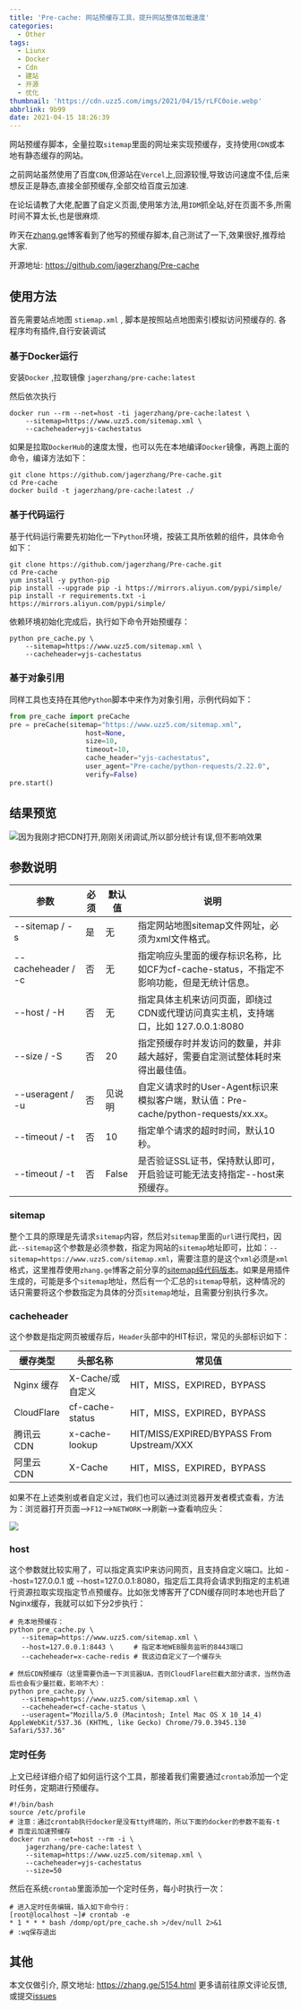 ```yaml
---
title: 'Pre-cache: 网站预缓存工具，提升网站整体加载速度'
categories:
  - Other
tags:
  - Liunx
  - Docker
  - Cdn
  - 建站
  - 开源
  - 优化
thumbnail: 'https://cdn.uzz5.com/imgs/2021/04/15/rLFC0oie.webp'
abbrlink: 9b99
date: 2021-04-15 18:26:39
---
```



网站预缓存脚本，全量拉取`sitemap`里面的网址来实现预缓存，支持使用`CDN`或本地有静态缓存的网站。
<!--more-->
之前网站虽然使用了百度`CDN`,但源站在`Vercel`上,回源较慢,导致访问速度不佳,后来想反正是静态,直接全部预缓存,全部交给百度云加速.

在论坛请教了大佬,配置了自定义页面,使用笨方法,用`IDM`抓全站,好在页面不多,所需时间不算太长,也是很麻烦.

昨天在[zhang.ge](https://zhang.ge/)博客看到了他写的预缓存脚本,自己测试了一下,效果很好,推荐给大家.

开源地址: https://github.com/jagerzhang/Pre-cache

## 使用方法

首先需要站点地图 `stiemap.xml` , 脚本是按照站点地图索引模拟访问预缓存的. 各程序均有插件,自行安装调试

### 基于Docker运行

安装`Docker` ,拉取镜像 `jagerzhang/pre-cache:latest`

然后依次执行

```shell
docker run --rm --net=host -ti jagerzhang/pre-cache:latest \
    --sitemap=https://www.uzz5.com/sitemap.xml \
    --cacheheader=yjs-cachestatus
```

如果是拉取`DockerHub`的速度太慢，也可以先在本地编译`Docker`镜像，再跑上面的命令，编译方法如下：

```shell
git clone https://github.com/jagerzhang/Pre-cache.git
cd Pre-cache
docker build -t jagerzhang/pre-cache:latest ./
```

### 基于代码运行

基于代码运行需要先初始化一下`Python`环境，按装工具所依赖的组件，具体命令如下：

```shell
git clone https://github.com/jagerzhang/Pre-cache.git
cd Pre-cache
yum install -y python-pip
pip install --upgrade pip -i https://mirrors.aliyun.com/pypi/simple/
pip install -r requirements.txt -i https://mirrors.aliyun.com/pypi/simple/
```

依赖环境初始化完成后，执行如下命令开始预缓存：

```shell
python pre_cache.py \
    --sitemap=https://www.uzz5.com/sitemap.xml \
    --cacheheader=yjs-cachestatus
```

### 基于对象引用

同样工具也支持在其他`Python`脚本中来作为对象引用，示例代码如下：

```python
from pre_cache import preCache
pre = preCache(sitemap="https://www.uzz5.com/sitemap.xml",
                   host=None,
                   size=10,
                   timeout=10,
                   cache_header="yjs-cachestatus",
                   user_agent="Pre-cache/python-requests/2.22.0",
                   verify=False)
pre.start()        
```

## 结果预览

![因为我刚才把CDN打开,刚刚关闭调试,所以部分统计有误,但不影响效果](https://cdn.uzz5.com/imgs/2021/04/15/nMuga0hC.webp)

## 参数说明

|参数|必须|默认值|说明|
|-|-|-|-|
|--sitemap / -s	|是|无|指定网站地图sitemap文件网址，必须为xml文件格式。|
|--cacheheader / -c	|否|无|指定响应头里面的缓存标识名称，比如CF为cf-cache-status，不指定不影响功能，但是无统计信息。|
|--host / -H		|否|无|指定具体主机来访问页面，即绕过CDN或代理访问真实主机，支持端口，比如 127.0.0.1:8080|
|--size / -S	|否|20|指定预缓存时并发访问的数量，并非越大越好，需要自定测试整体耗时来得出最佳值。|
|--useragent / -u	|否|见说明|自定义请求时的User-Agent标识来模拟客户端，默认值：Pre-cache/python-requests/xx.xx。|
|--timeout / -t	|否|10|指定单个请求的超时时间，默认10秒。|
|--timeout / -t	|否|False|是否验证SSL证书，保持默认即可，开启验证可能无法支持指定--host来预缓存。|

### sitemap
整个工具的原理是先请求`sitemap`内容，然后对`sitemap`里面的`url`进行爬扫，因此`--sitemap`这个参数是必须参数，指定为网站的`sitemap`地址即可，比如：`--sitemap=https://www.uzz5.com/sitemap.xml`，需要注意的是这个`xml`必须是`xml`格式，这里推荐使用`zhang.ge`博客之前分享的[sitemap纯代码版本](https://zhang.ge/4554.html)。如果是用插件生成的，可能是多个`sitemap`地址，然后有一个汇总的`sitemap`导航，这种情况的话只需要将这个参数指定为具体的分页`sitemap`地址，且需要分别执行多次。

### cacheheader
这个参数是指定网页被缓存后，`Header`头部中的HIT标识，常见的头部标识如下：

|缓存类型|头部名称|常见值|
|-|-|-|
|Nginx 缓存|X-Cache/或自定义|HIT，MISS，EXPIRED，BYPASS|
|CloudFlare|cf-cache-status|HIT，MISS，EXPIRED，BYPASS|
|腾讯云CDN|x-cache-lookup|HIT/MISS/EXPIRED/BYPASS From Upstream/XXX|
|阿里云CDN|X-Cache|HIT，MISS，EXPIRED，BYPASS|

如果不在上述类别或者自定义过，我们也可以通过浏览器开发者模式查看，方法为：浏览器打开页面-->`F12`-->`NETWORK`-->刷新-->查看响应头：

![](https://cdn.uzz5.com/imgs/2021/04/15/PdflwEGy.webp)

### host

这个参数就比较实用了，可以指定真实IP来访问网页，且支持自定义端口。比如 --host=127.0.0.1 或 --host=127.0.0.1:8080，指定后工具将会请求到指定的主机进行资源拉取实现指定节点预缓存。比如张戈博客开了CDN缓存同时本地也开启了Nginx缓存，我就可以如下分2步执行：

```shell
# 先本地预缓存：
python pre_cache.py \
   --sitemap=https://www.uzz5.com/sitemap.xml \
   --host=127.0.0.1:8443 \     # 指定本地WEB服务监听的8443端口
   --cacheheader=x-cache-redis # 我这边自定义了一个缓存头
 
# 然后CDN预缓存（这里需要伪造一下浏览器UA，否则CloudFlare拦截大部分请求，当然伪造后也会有少量拦截，影响不大）：
python pre_cache.py \
   --sitemap=https://www.uzz5.com/sitemap.xml \
   --cacheheader=cf-cache-status \
   --useragent="Mozilla/5.0 (Macintosh; Intel Mac OS X 10_14_4) AppleWebKit/537.36 (KHTML, like Gecko) Chrome/79.0.3945.130 Safari/537.36"
```

### 定时任务

上文已经详细介绍了如何运行这个工具，那接着我们需要通过`crontab`添加一个定时任务，定期进行预缓存。

```shell
#!/bin/bash
source /etc/profile
# 注意：通过crontab执行docker是没有tty终端的，所以下面的docker的参数不能有-t
# 百度云加速预缓存
docker run --net=host --rm -i \
    jagerzhang/pre-cache:latest \
    --sitemap=https://www.uzz5.com/sitemap.xml \
    --cacheheader=yjs-cachestatus
    --size=50 
```
然后在系统`crontab`里面添加一个定时任务，每小时执行一次：

```shell
# 进入定时任务编辑，插入如下命令行：
[root@localhost ~]# crontab -e 
* 1 * * * bash /domp/opt/pre_cache.sh >/dev/null 2>&1
# :wq保存退出
```

## 其他

本文仅做引介, 原文地址: https://zhang.ge/5154.html 
更多请前往原文评论反馈,或提交[issues](https://github.com/jagerzhang/Pre-cache/issues)